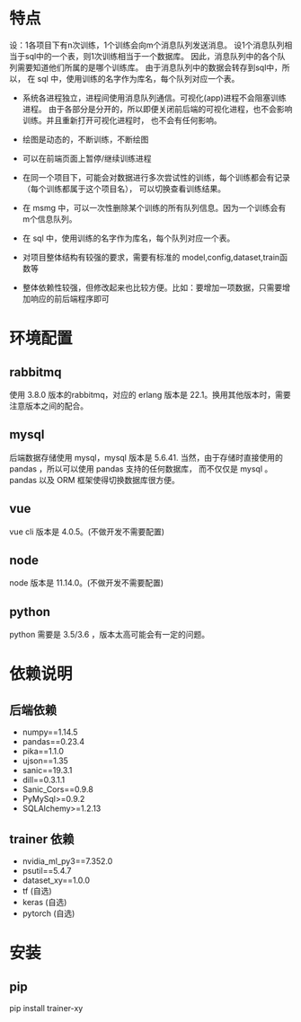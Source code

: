 
# 特点

设：1各项目下有n次训练，1个训练会向m个消息队列发送消息。
设1个消息队列相当于sql中的一个表，则1次训练相当于一个数据库。
因此，消息队列中的各个队列需要知道他们所属的是哪个训练库。
由于消息队列中的数据会转存到sql中，所以，
在 sql 中，使用训练的名字作为库名，每个队列对应一个表。

* 系统各进程独立，进程间使用消息队列通信。可视化(app)进程不会阻塞训练进程。
由于各部分是分开的，所以即便关闭前后端的可视化进程，也不会影响训练。并且重新打开可视化进程时，
也不会有任何影响。

* 绘图是动态的，不断训练，不断绘图
* 可以在前端页面上暂停/继续训练进程
* 在同一个项目下，可能会对数据进行多次尝试性的训练，每个训练都会有记录（每个训练都属于这个项目名），
可以切换查看训练结果。
* 在 msmg 中，可以一次性删除某个训练的所有队列信息。因为一个训练会有m个信息队列。
* 在 sql 中，使用训练的名字作为库名，每个队列对应一个表。
* 对项目整体结构有较强的要求，需要有标准的 model,config,dataset,train函数等
* 整体依赖性较强，但修改起来也比较方便。比如：要增加一项数据，只需要增加响应的前后端程序即可



# 环境配置
## rabbitmq
使用 3.8.0 版本的rabbitmq，对应的 erlang 版本是 22.1。换用其他版本时，需要注意版本之间的配合。

## mysql
后端数据存储使用 mysql，mysql 版本是 5.6.41. 当然，由于存储时直接使用的 pandas ，所以可以使用 pandas 支持的任何数据库，
而不仅仅是 mysql 。pandas 以及 ORM 框架使得切换数据库很方便。

## vue
vue cli 版本是 4.0.5。(不做开发不需要配置)

## node
node 版本是 11.14.0。(不做开发不需要配置)

## python
python 需要是 3.5/3.6 ，版本太高可能会有一定的问题。


# 依赖说明

## 后端依赖
* numpy==1.14.5
* pandas==0.23.4
* pika==1.1.0
* ujson==1.35
* sanic==19.3.1
* dill==0.3.1.1
* Sanic_Cors==0.9.8
* PyMySql>=0.9.2
* SQLAlchemy>=1.2.13


## trainer 依赖
* nvidia_ml_py3==7.352.0
* psutil==5.4.7
* dataset_xy==1.0.0
* tf (自选)
* keras (自选)
* pytorch (自选)



# 安装

## pip

pip install trainer-xy
